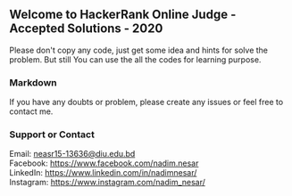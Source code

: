 ## Welcome to HackerRank Online Judge - Accepted Solutions - 2020

Please don't copy any code, just get some idea and hints for solve the problem. But still You can use the all the codes for learning purpose.

### Markdown

If you have any doubts or problem, please create any issues or feel free to contact me.

### Support or Contact

Email: neasr15-13636@diu.edu.bd  <br/>
Facebook: https://www.facebook.com/nadim.nesar <br/>
LinkedIn: https://www.linkedin.com/in/nadimnesar/ <br/>
Instagram: https://www.instagram.com/nadim_nesar/
